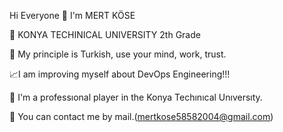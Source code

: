 Hi Everyone 👋 I'm MERT KÖSE

🏫 KONYA TECHINICAL UNIVERSITY 2th Grade

🫡 My principle is Turkish, use your mind, work, trust.

📈I am improving myself about DevOps Engineering!!!

🏀 I'm a professıonal player in the Konya Techınıcal Unıversıty.

📠 You can contact me by mail.(mertkose58582004@gmail.com)
